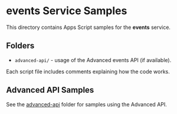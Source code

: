 # events Service Samples

This directory contains Apps Script samples for the **events** service.

## Folders

- `advanced-api/` - usage of the Advanced events API (if available).

Each script file includes comments explaining how the code works.

## Advanced API Samples

See the [advanced-api](advanced-api/) folder for samples using the Advanced API.
